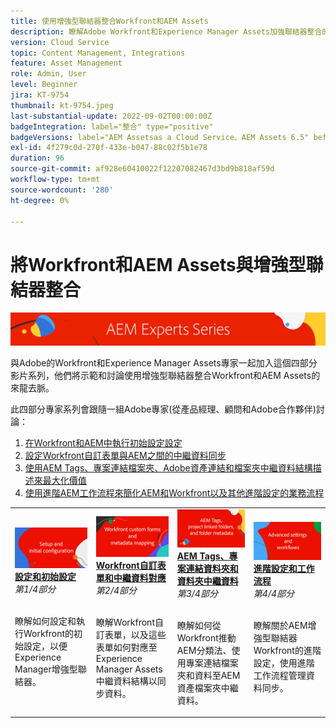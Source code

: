 ```yaml
---
title: 使用增強型聯結器整合Workfront和AEM Assets
description: 瞭解Adobe Workfront和Experience Manager Assets加強聯結器整合的基本概念。
version: Cloud Service
topic: Content Management, Integrations
feature: Asset Management
role: Admin, User
level: Beginner
jira: KT-9754
thumbnail: kt-9754.jpeg
last-substantial-update: 2022-09-02T00:00:00Z
badgeIntegration: label="整合" type="positive"
badgeVersions: label="AEM Assetsas a Cloud Service、AEM Assets 6.5" before-title="false"
exl-id: 4f279c0d-270f-433e-b047-88c02f5b1e78
duration: 96
source-git-commit: af928e60410022f12207082467d3bd9b818af59d
workflow-type: tm+mt
source-wordcount: '280'
ht-degree: 0%

---
```


# 將Workfront和AEM Assets與增強型聯結器整合

![AEM Experts系列](./assets/banner.png)

與Adobe的Workfront和Experience Manager Assets專家一起加入這個四部分影片系列，他們將示範和討論使用增強型聯結器整合Workfront和AEM Assets的來龍去脈。

此四部分專家系列會跟隨一組Adobe專家(從產品經理、顧問和Adobe合作夥伴)討論：

1. [在Workfront和AEM中執行初始設定設定](./setup.md)
2. [設定Workfront自訂表單與AEM之間的中繼資料同步](./custom-forms.md)
3. [使用AEM Tags、專案連結檔案夾、Adobe資產連結和檔案夾中繼資料結構描述來最大化價值](./aem-tags-project-linked-folders-and-folder-metadata.md)
4. [使用進階AEM工作流程來簡化AEM和Workfront以及其他進階設定的業務流程](./advanced-settings-and-workflows.md)

<table>
  <td>
      <a href="./setup.md">
        <img alt="設定和初始設定" 
             src="./assets/setup.png">
      </a>
      <div>
         <a href="./setup.md"><strong>設定和初始設定</strong></a>
         <br/><em>第1/4部分</em>
      </div>
      <p>
        <br/>
         瞭解如何設定和執行Workfront的初始設定，以便Experience Manager增強型聯結器。
      </p>
   </td>
   <!-- Workfront custom forms and metadata mapping -->
   <td>
      <a href="./custom-forms.md">
        <img alt="Workfront自訂表單和中繼資料對應" 
             src="./assets/custom-forms.png">
      </a>
      <div>
         <a href="./custom-forms.md"><strong>Workfront自訂表單和中繼資料對應</strong></a>
         <br/><em>第2/4部分</em>
      </div>
      <p>
        <br/>
         瞭解Workfront自訂表單，以及這些表單如何對應至Experience Manager Assets中繼資料結構以同步資料。
      </p>
    </td>
    <!-- AEM Tags, project linked folders, and folder metadata -->
    <td>
      <a href="./aem-tags-project-linked-folders-and-folder-metadata.md">
        <img alt="AEM Tags、專案連結資料夾和資料夾中繼資料" 
             src="./assets/aem-tags.png">
      </a>
      <div>
         <a href="./aem-tags-project-linked-folders-and-folder-metadata.md"><strong>AEM Tags、專案連結資料夾和資料夾中繼資料</strong></a>
         <br/><em>第3/4部分</em> 
      </div>
      <p>
        <br/>
            瞭解如何從Workfront推動AEM分類法、使用專案連結檔案夾和資料至AEM資產檔案夾中繼資料。
      </p>
   </td>   
   <!-- Advanced workflows -->
    <td>
      <a href="./advanced-settings-and-workflows.md">
        <img alt="進階設定和工作流程" 
             src="./assets/advanced.png">
      </a>
      <div>
         <a href="./advanced-settings-and-workflows.md"><strong>進階設定和工作流程</strong></a>
         <br/><em>第4/4部分</em>
      </div>
      <p>
        <br/>
            瞭解關於AEM增強型聯結器Workfront的進階設定，使用進階工作流程管理資料同步。
      </p>
   </td>
  </tr>  
</tbody></table>
